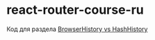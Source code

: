 # react-router-course-ru
Код для раздела [BrowserHistory vs HashHistory](https://maxfarseer.gitbooks.io/react-router-course-ru/content/browserhistory_vs_hashhistory.html)
